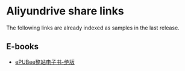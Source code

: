 # Aliyundrive share links

The following links are already indexed as samples in the last release.

## E-books

- [ePUBee整站电子书-绝版](https://www.aliyundrive.com/s/2LGsgQY6dHs)
